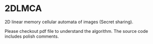 # 2DLMCA
2D linear memory cellular automata of images (Secret sharing).

Please checkout pdf file to understand the algorithm.
The source code includes polish comments.
